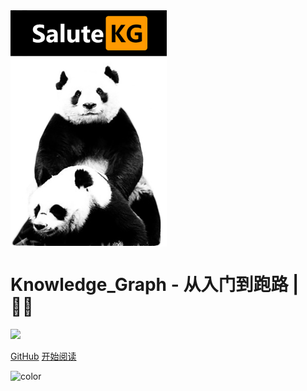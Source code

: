 <img src="https://raw.githubusercontent.com/sanmaomashi/Salute_Knowledge_Graph/main/img/1.jpg" width = "250" alt="Salute_Knowledge_Graph" align=center />

<h1><B>Knowledge_Graph - 从入门到跑路 | 🚴‍♂️ </B></h1>

<img src="https://img.shields.io/github/repo-size/sanmaomashi/Salute_Knowledge_Graph.svg?label=Repo%20size&style=flat-square" height="20">
<img src="https://img.shields.io/badge/License-Apache%202.0-purple" data-origin="https://img.shields.io/badge/License-Apache%202.0-blue" alt="">


[GitHub](https://github.com/sanmaomashi/Salute_Knowledge_Graph)
[开始阅读](/README.md)


<!-- 背景色 -->
![color](#fff)



